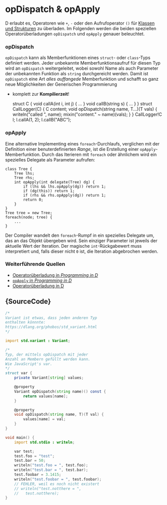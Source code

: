 # opDispatch & opApply

D erlaubt es, Operatoren wie `+`, `-` oder den Aufrufoperator
`()` für [Klassen und Strukturen](https://dlang.org/spec/operatoroverloading.html)
zu überladen.
Im Folgenden werden die beiden speziellen Operatorüberladungen
`opDispatch` und `opApply` genauer beleuchtet.

### opDispatch

`opDispatch` kann als Memberfunktionen eines `struct`- 
oder `class`-Typs definiert werden. Jeder unbekannte Memberfunktionsaufruf
für diesen Typ wird an `opDispatch` weitergeleitet,
wobei sowohl Name als auch Parameter der unbekannten
Funktion als `string` durchgereicht werden.
Damit ist `opDispatch` eine Art *alles auffangede* Memberfunktion
und schafft so ganz neue Möglichkeiten der Generischen Programmierung
- komplett zur **Kompilierzeit**!

    struct C {
        void callA(int i, int j) { ... }
        void callB(string s) { ... }
    }
    struct CallLogger(C) {
        C content;
        void opDispatch(string name, T...)(T vals) {
            writeln("called ", name);
            mixin("content." ~ name)(vals);
        }
    }
    CallLogger!C l;
    l.callA(1, 2);
    l.callB("ABC");

### opApply

Eine alternative Implementing eines `foreach`-Durchlaufs,
verglichen mit der Definition einer benuterdefinierten *Range*,
ist die Erstellung einer `opApply`-Memberfunktion.
Durch das Iterieren mit `foreach` oder ähnlichem wird ein
spezielles Delegate als Parameter aufrufen:

    class Tree {
        Tree lhs;
        Tree rhs;
        int opApply(int delegate(Tree) dg) {
            if (lhs && lhs.opApply(dg)) return 1;
            if (dg(this)) return 1;
            if (rhs && rhs.opApply(dg)) return 1;
            return 0;
        }
    }
    Tree tree = new Tree;
    foreach(node; tree) {
        ...
    }

Der Compiler wandelt den `foreach`-Rumpf in ein spezielles
Delegate um, das an das Objekt übergeben wird. Sein einziger
Parameter ist jeweils der aktuelle Wert der Iteration.
Der magische `int`-Rückgabewert muss interpretiert und,
falls dieser nicht  `0` ist, die Iteration abgebrochen werden.

### Weiterführende Quellen

- [Operatorüberladung in _Programming in D_](http://ddili.org/ders/d.en/operator_overloading.html)
- [`opApply` in _Programming in D_](http://ddili.org/ders/d.en/foreach_opapply.html)
- [Operatorüberladung in D](https://dlang.org/spec/operatoroverloading.html)

## {SourceCode}

```d
/*
Variant ist etwas, dass jeden anderen Typ
enthalten könnnte:
https://dlang.org/phobos/std_variant.html
*/

import std.variant : Variant;

/*
Typ, der mittels opDispatch mit jeder 
Anzahl an Membern gefüllt werden kann.
Wie JavaScript's var.
*/
struct var {
    private Variant[string] values;

    @property
    Variant opDispatch(string name)() const {
        return values[name];
    }

    @property
    void opDispatch(string name, T)(T val) {
        values[name] = val;
    }
}

void main() {
    import std.stdio : writeln;

    var test;
    test.foo = "test";
    test.bar = 50;
    writeln("test.foo = ", test.foo);
    writeln("test.bar = ", test.bar);
    test.foobar = 3.1415;
    writeln("test.foobar = ", test.foobar);
    // FEHLER, weil es noch nicht existert
    // writeln("test.notthere = ",
    //   test.notthere);
}
```
